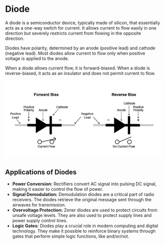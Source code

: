 # Diode

A diode is a semiconductor device, typically made of silicon, that essentially acts as a one-way switch for current. It allows current to flow easily in one direction but severely restricts current from flowing in the opposite direction.

Diodes have polarity, determined by an anode (positive lead) and cathode (negative lead). Most diodes allow current to flow only when positive voltage is applied to the anode.

When a diode allows current flow, it is forward-biased. When a diode is reverse-biased, it acts as an insulator and does not permit current to flow.

![diode](/assets/img/diode.jpg)

## Applications of Diodes

- **Power Conversion:** Rectifiers convert AC signal into pulsing DC signal, making it easier to control the flow of power.
- **Signal Demodulation:** Demodulation diodes are a critical part of radio receivers. The diodes retrieve the original message sent through the airwaves for transmission.
- **Overvoltage Protection:** Zener diodes are used to protect circuits from unsafe voltage levels. They are also used to protect supply lines and power supply control lines.
- **Logic Gates:** Diodes play a crucial role in modern computing and digital technology. They make it possible to reinforce binary systems through gates that perform simple logic functions, like and/or/not.